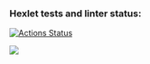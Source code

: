 ### Hexlet tests and linter status:

[![Actions Status](https://github.com/AleX-09-13/frontend-project-44/actions/workflows/hexlet-check.yml/badge.svg)](https://github.com/AleX-09-13/frontend-project-44/actions)

<a href="https://codeclimate.com/github/AleX-09-13/frontend-project-44/maintainability"><img src="https://api.codeclimate.com/v1/badges/77c5add0779161fab94d/maintainability" /></a>
